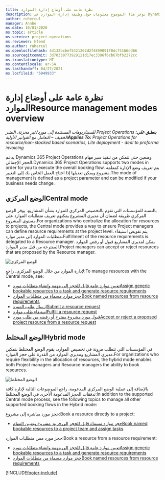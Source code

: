 ```yaml
---
title: نظرة عامة على أوضاع إدارة الموارد
description: يوفر هذا الموضوع معلومات حول وظيفة إدارة الموارد في Dynamics 365 Project Operations.
author: ruhercul
manager: Annbe
ms.date: 10/01/2020
ms.topic: article
ms.service: project-operations
ms.reviewer: kfend
ms.author: ruhercul
ms.openlocfilehash: 4d132bcbef5421202d2f4899091f0dc75166dd66
ms.sourcegitcommit: 3d78338773929121d17ec3386f6cb67bfb2272cc
ms.translationtype: HT
ms.contentlocale: ar-SA
ms.lasthandoff: 04/27/2021
ms.locfileid: "5949933"
---
```

# <a name="resource-management-modes-overview"></a><span data-ttu-id="63d39-103">نظرة عامة على أوضاع إدارة الموارد</span><span class="sxs-lookup"><span data-stu-id="63d39-103">Resource management modes overview</span></span>

<span data-ttu-id="63d39-104">_**ينطبق علي:** ‏‫Project Operations للسيناريوهات المستندة إلى مورد/غير مخزنة‬، ‏‫النشر الخفيف – التعامل مع الفواتير الأولية‬_</span><span class="sxs-lookup"><span data-stu-id="63d39-104">_**Applies To:** Project Operations for resource/non-stocked based scenarios, Lite deployment - deal to proforma invoicing_</span></span>


<span data-ttu-id="63d39-105">يدعم Dynamics 365 Project Operations وضعين حتى تتمكن من تنفيذ سير مهام الحجز الإجمالي.</span><span class="sxs-lookup"><span data-stu-id="63d39-105">Dynamics 365 Project Operations supports two modes in order for you to execute the overall booking flow.</span></span> <span data-ttu-id="63d39-106">يتم تعريف وضع الإدارة كمعلمة مشروع ويمكن تعديلها إذا احتاج العمل الخاص بك إلى التغيير.</span><span class="sxs-lookup"><span data-stu-id="63d39-106">The mode of management is defined as a project parameter and can be modified if your business needs change.</span></span>    

## <a name="central-mode"></a><span data-ttu-id="63d39-107">الوضع المركزي</span><span class="sxs-lookup"><span data-stu-id="63d39-107">Central mode</span></span>
<span data-ttu-id="63d39-108">بالنسبة للمؤسسات التي تقوم بالتخصيص المركزي للموارد بشأن المشاريع، يوفر الوضع المركزي طريقة لضمان أن مديري المشروع يمكنهم تعريف متطلبات الموارد على مستوى المشروع.</span><span class="sxs-lookup"><span data-stu-id="63d39-108">For organizations who centralize the allocation for resources to projects, the Central mode provides a way to ensure Project managers can define resource requirements at the project level.</span></span> <span data-ttu-id="63d39-109">يتم تفويض استيفاء متطلبات الموارد إلى مدير موارد.</span><span class="sxs-lookup"><span data-stu-id="63d39-109">Fulfillment of the resource requirements is delegated to a Resource manager.</span></span> <span data-ttu-id="63d39-110">يمكن لمديري المشاريع قبول أو رفض الموارد المقترحة من قبل مدير الموارد.</span><span class="sxs-lookup"><span data-stu-id="63d39-110">Project managers can accept or reject resources that are proposed by the Resource manager.</span></span>

![الوضع المركزي](./media/resource-management-central.png)

<span data-ttu-id="63d39-112">لإدارة الموارد من خلال الوضع المركزي، راجع:</span><span class="sxs-lookup"><span data-stu-id="63d39-112">To manage resources with the Central mode, see:</span></span>

- [<span data-ttu-id="63d39-113">تعيين موارد عامة قابل للحجز إلى مهمة وإنشاء متطلبات مورد</span><span class="sxs-lookup"><span data-stu-id="63d39-113">Assign generic bookable resources to a task and generate resource requirements</span></span>](/dynamics365/project-service/assign-generic-bookable-resource)
- [<span data-ttu-id="63d39-114">حجز موارد مسماة من متطلبات الموارد</span><span class="sxs-lookup"><span data-stu-id="63d39-114">Book named resources from resource requirements</span></span>](/dynamics365/project-service/book-named-resource)
- [<span data-ttu-id="63d39-115">إرسال طلب المورد</span><span class="sxs-lookup"><span data-stu-id="63d39-115">Submit a resource request</span></span>](/dynamics365/project-service/submit-resource-request)
- [<span data-ttu-id="63d39-116">استيفاء طلب موارد</span><span class="sxs-lookup"><span data-stu-id="63d39-116">Fulfill a resource request</span></span>](/dynamics365/project-service/resource-management-fulfill-requests)
- [<span data-ttu-id="63d39-117">قبول مورد مشروع مقترح أو رفضه من طلب مورد</span><span class="sxs-lookup"><span data-stu-id="63d39-117">Accept or reject a proposed project resource from a resource request</span></span>](/dynamics365/project-service/accept-reject-proposed-resource)

## <a name="hybrid-mode"></a><span data-ttu-id="63d39-118">الوضع المختلط</span><span class="sxs-lookup"><span data-stu-id="63d39-118">Hybrid mode</span></span>
<span data-ttu-id="63d39-119">في المؤسسات التي تتطلب مرونة في تخصيص الموارد، يقوم الوضع المختلط بتمكين مديري المشاريع ومديري الموارد من القدرة على حجز الموارد.</span><span class="sxs-lookup"><span data-stu-id="63d39-119">For organizations who require flexibility in the allocation of resources, the hybrid mode enables both Project managers and Resource managers the ability to book resources.</span></span>

![الوضع المختلط](./media/resource-management-hybrid.png)

<span data-ttu-id="63d39-121">بالإضافة إلى عملية الوضع المركزي المدعومة، راجع الموضوعات التالية لإدارة كافة تدفقات الحجز المدعومة الأخرى في الوضع المختلط:</span><span class="sxs-lookup"><span data-stu-id="63d39-121">In addition to the supported Central mode process, see the following topics to manage all other supported booking flows in the Hybrid mode:</span></span>

<span data-ttu-id="63d39-122">حجز مورد مباشرة إلى مشروع:</span><span class="sxs-lookup"><span data-stu-id="63d39-122">Book a resource directly to a project:</span></span>
- [<span data-ttu-id="63d39-123">حجز موارد مسماة قابل للحجز إلى فريق مشروع وتعيين المهام</span><span class="sxs-lookup"><span data-stu-id="63d39-123">Book named bookable resources to a project team and assign tasks</span></span>](/dynamics365/project-service/assign-named-bookable-resource)

<span data-ttu-id="63d39-124">حجز مورد ممن متطلبات الموارد:</span><span class="sxs-lookup"><span data-stu-id="63d39-124">Book a resource from a resource requirement:</span></span>
- [<span data-ttu-id="63d39-125">تعيين موارد عامة قابل للحجز إلى مهمة وإنشاء متطلبات مورد</span><span class="sxs-lookup"><span data-stu-id="63d39-125">Assign generic bookable resources to a task and generate resource requirements</span></span>](/dynamics365/project-service/assign-generic-bookable-resource)
- [<span data-ttu-id="63d39-126">حجز موارد مسماة من متطلبات الموارد</span><span class="sxs-lookup"><span data-stu-id="63d39-126">Book named resources from resource requirements</span></span>](/dynamics365/project-service/book-named-resource)


[!INCLUDE[footer-include](../includes/footer-banner.md)]